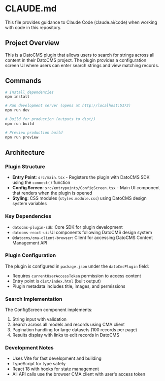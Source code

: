 # CLAUDE.md

This file provides guidance to Claude Code (claude.ai/code) when working with code in this repository.

## Project Overview

This is a DatoCMS plugin that allows users to search for strings across all content in their DatoCMS project. The plugin provides a configuration screen UI where users can enter search strings and view matching records.

## Commands

```bash
# Install dependencies
npm install

# Run development server (opens at http://localhost:5173)
npm run dev

# Build for production (outputs to dist/)
npm run build

# Preview production build
npm run preview
```

## Architecture

### Plugin Structure
- **Entry Point**: `src/main.tsx` - Registers the plugin with DatoCMS SDK using the `connect()` function
- **Config Screen**: `src/entrypoints/ConfigScreen.tsx` - Main UI component that renders when the plugin is opened
- **Styling**: CSS modules (`styles.module.css`) using DatoCMS design system variables

### Key Dependencies
- `datocms-plugin-sdk`: Core SDK for plugin development
- `datocms-react-ui`: UI components following DatoCMS design system
- `@datocms/cma-client-browser`: Client for accessing DatoCMS Content Management API

### Plugin Configuration
The plugin is configured in `package.json` under the `datoCmsPlugin` field:
- Requires `currentUserAccessToken` permission to access content
- Entry point is `dist/index.html` (built output)
- Plugin metadata includes title, images, and permissions

### Search Implementation
The ConfigScreen component implements:
1. String input with validation
2. Search across all models and records using CMA client
3. Pagination handling for large datasets (100 records per page)
4. Results display with links to edit records in DatoCMS

### Development Notes
- Uses Vite for fast development and building
- TypeScript for type safety
- React 18 with hooks for state management
- All API calls use the browser CMA client with user's access token